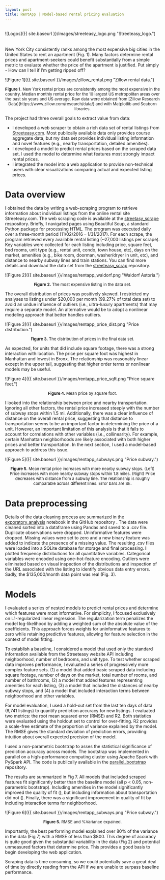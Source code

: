 ```yaml
---
layout: post
title: RentApp | Model-based rental pricing evaluation
---
```

<br>
![Logos]({{ site.baseurl }}/images/streeteasy_logo.png "Streeteasy_logo.")
<br>
<br>
<br>
New York City consistently ranks among the most expensive big cities in the United States to rent an apartment (Fig. 1).  Many factors determine rental prices and apartment-seekers could benefit substantially from a simple metric to evaluate whether the price of the apartment is justified.  Put simply - How can I tell if I’m getting ripped off?

![Figure 1]({{ site.baseurl }}/images/zillow_rental.png "Zillow rental data.")
<p align="center">
<font size="2"><b>Figure 1.</b> New York rental prices are consistently among the most expensive in the country.  Median monthly rental price for the 10 largest US metropolitan areas over the past six years and US average. Raw data were obtained from [Zillow Research Data](https://www.zillow.com/research/data/) and with Matplotlib and Seaborn libraries.</font>
</p>

The project had three overall goals to extract value from data:
- I developed a web scraper to obtain a rich data set of rental listings from [Streeteasy.com](https://www.streeteasy.com).  Most publically available data only provides course aggregate data, but my data set provides individual listing information and novel features (e.g., nearby transportation, detailed amenities).
- I developed a model to predict rental prices based on the scraped data set.  I used the model to determine what features most strongly impact rental prices.
- I integrated the model into a web application to provide non-technical users with clear visualizations comparing actual and expected listing prices.

# Data overview

I obtained the data by writing a web-scraping program to retrieve information about individual listings from the online rental site Streeteasy.com.  The web scraping code is available at the [streetasy_scrape](https://github.com/purcelba/streeteasy_scrape) respository. Briefly, I navigated pages using Beautiful Soup, a standard Python package for processing HTML.  The program was executed daily over a three-month period (11/02/2016 – 1/31/2017).  For each scrape, the program retrieved every available rental listing (~27,000 listings per scrape). Key variables were collected for each listing including price, square feet, bed rooms, unit type (e.g., rental unit, condo, town house, etc), days on the market, amenities (e.g., bike room, doorman, washer/dryer in unit, etc), and distance to nearby subway lines and train stations.  You can find more details and download the data set from the [streeteasy_scrap](https://github.com/purcelba/streeteasy_scrape) repository.

![Figure 2]({{ site.baseurl }}/images/rentapp_waldorf.png "Waldorf Astoria.")
<p align="center">
<font size="2"><b>Figure 2.</b> The most expensive listing in the data set. </font>
</p>

The overall distribution of prices was positively skewed. I restricted my analyses to listings under $20,000 per month (99.27% of total data set) to avoid an undue influence of outliers (i.e., ultra-luxury apartments) that may require a separate model.  An alternative would be to adopt a nonlinear modeling approach that better handles outliers.  

![Figure 3]({{ site.baseurl }}/images/rentapp_price_dist.png "Price distribution.")
<p align="center">
<font size="2"><b>Figure 3.</b> The distribution of prices in the final data set. </font>
</p>

As expected, for units that did include square footage, there was a strong interaction with location.  The price per square foot was highest in Manhattan and lowest in Bronx.  The relationship was reasonably linear except in the upper tail, suggesting that higher order terms or nonlinear models may be useful.

![Figure 4]({{ site.baseurl }}/images/rentapp_price_sqft.png "Price square feet.")
<p align="center">
<font size="2"><b>Figure 4.</b> Mean price by square foot. </font>
</p>

I looked into the relationship between price and nearby transportation.  Ignoring all other factors, the rental price increased steeply with the number of subway stops within 1.5 mi.  Additionally, there was a clear influence of distance on the overall rental price, suggesting that distance to transportation seems to be an important factor in determining the price of a unit. However, an important limitation of this analysis is that it fails to account for correlations with other variables (i.e., collinearity).  For example, certain Manhattan neighborhoods are likely associated with both higher prices and better transportation. In the next section, I used a model-based approach to address this issue.

![Figure 5]({{ site.baseurl }}/images/rentapp_subways.png "Price subway.")
<p align="center">
<font size="2"><b>Figure 5.</b> Mean rental price increases with more nearby subway stops.  (Left) Price increases with more nearby subway stops within 1.8 miles.  (Right) Price decreases with distance from a subway line.  The relationship is roughly comparable across different lines.  Error bars are SE.   </font>
</p>

# Data preprocessing

Details of the data cleaning process are summarized in the [exporatory_analysis](https://github.com/purcelba/streeteasy_model/blob/master/notebooks/exploratory_analysis.ipynb) notebook in the GitHub repository .  The data were cleaned sorted into a dataframe using Pandas and saved to a .csv file.  Duplicate observations were dropped.  Uninformative features were dropped.  Missing values were set to zero and a new binary feature was added to indicate the presence of a missing value.  The resulting .csv files were loaded into a SQLite database for storage and final processing.  I plotted frequency distributions for all quantitative variables.  Categorical variables were encoded using one-hot-feature encoding. Outliers were eliminated based on visual inspection of the distributions and inspection of the URL associated with the listing to identify obvious data entry errors. Sadly, the $135,000/month data point was real (Fig. 3).

# Models

I evaluated a series of nested models to predict rental prices and determine which features were most informative.  For simplicity, I focused exclusively on L1-regularized linear regression.  The regularization term penalizes the model log-likelihood by adding a weighted sum of the absolute value of the coefficients.  This approach forces weights for uninformative features to zero while retaining predictive features, allowing for feature selection in the context of model fitting.  

To establish a baseline, I considered a model that used only the standard information available from the Streeteasy website API including neighborhood, number of bedrooms, and unit type.  To test whether scraped data improves performance, I evaluated a series of progressively more complex feature sets.  (1)  a model that added basic scraped data including square footage, number of days on the market, total number of rooms, and number of bathrooms, (2) a model that added features representing amenities for each listing, (3) a model that included the distances of nearby subway stops, and (4) a model that included interaction terms between neighborhood and other variables.  

For model evaluation, I used a hold-out set from the last ten days of data (6,741 listings) to quantify prediction accuracy for new listings.  I evaluated two metrics: the root mean squared error (RMSE) and R2. Both statistics were evaluated using the holdout set to control for over-fitting. R2 provides a scale-free estimate of the proportion of variance explained by the model. The RMSE gives the standard deviation of prediction errors, providing intuition about overall expected precision of the model.  

I used a non-parametric bootstrap to asses the statistical significance of prediction accuracy across models.  The bootstrap was implemented in parallel on a high-performance computing cluster using Apache Spark with PySpark API.  The code is publically available in the [parallel_bootstrap](https://github.com/purcelba/parallel_bootstrap) repository.  

The results are summarized in Fig 7.  All models that included scraped features fit significantly better than the baseline model (all p < 0.05, non-parametric bootstrap).  Including amenities in the model significantly improved the quality of fit (), but including information about transportation did not ().  Finally, there was a significant improvement in quality of fit by including interaction terms for neighborhood.

![Figure 6]({{ site.baseurl }}/images/rentapp_subways.png "Price subway.")
<p align="center">
<font size="2"><b>Figure 5.</b> RMSE and %Variance expained.   </font>
</p>




Importantly, the best performing model explained over 80% of the variance in the data (Fig 7) with a RMSE of less than $800.  This degree of accuracy is quite good given the substantial variability in the data (Fig 2) and potential unmeasured factors that determine price.  This provides a good basis to begin developing the web application.



Scraping data is time consuming, so we could potentially save a great deal of time by directly reading from the API if we are unable to surpass baseline performance.




